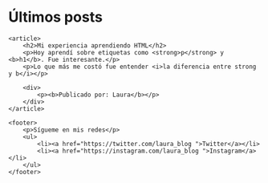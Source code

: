 <!DOCTYPE html>
<html>
<head>
    <title>Mi blog personal</title>
</head>
<body>
    <h1>Últimos posts</h1>
    
    <article>
        <h2>Mi experiencia aprendiendo HTML</h2>
        <p>Hoy aprendí sobre etiquetas como <strong>p</strong> y <b>h1</b>. Fue interesante.</p>
        <p>Lo que más me costó fue entender <i>la diferencia entre strong y b</i></p>

        <div>
            <p><b>Publicado por: Laura</b></p>
        </div>
    </article>

    <footer>
        <p>Sígueme en mis redes</p>
        <ul>
            <li><a href="https://twitter.com/laura_blog ">Twitter</a></li>
            <li><a href="https://instagram.com/laura_blog ">Instagram</a></li>
        </ul>
    </footer>
</body>
</html>